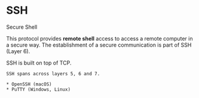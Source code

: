 # SSH

Secure Shell

This protocol provides **remote shell** access to access a remote computer in a secure way. The establishment of a secure communication is part of SSH (Layer 6).

SSH is built on top of TCP.

~~~admonish hint title="SSH across multiple OSI layers"
SSH spans across layers 5, 6 and 7.
~~~

~~~admonish info title="SSH implementations"
* OpenSSH (macOS)
* PuTTY (Windows, Linux)
~~~
